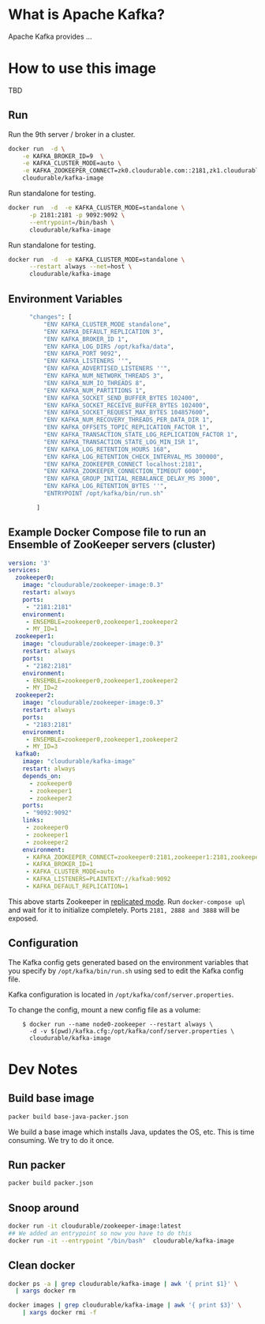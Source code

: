 
# What is Apache Kafka?

Apache Kafka provides ...


# How to use this image

TBD

## Run

Run the 9th server / broker in a cluster.

```sh
docker run  -d \
    -e KAFKA_BROKER_ID=9  \
    -e KAFKA_CLUSTER_MODE=auto \
    -e KAFKA_ZOOKEEPER_CONNECT=zk0.cloudurable.com::2181,zk1.cloudurable.com::2181,zk2.cloudurable.com::2181 \
    cloudurable/kafka-image
```

Run standalone for testing.

```sh
docker run  -d  -e KAFKA_CLUSTER_MODE=standalone \
      -p 2181:2181 -p 9092:9092 \
      --entrypoint=/bin/bash \
      cloudurable/kafka-image
```

Run standalone for testing.

```sh
docker run  -d  -e KAFKA_CLUSTER_MODE=standalone \
      --restart always --net=host \
      cloudurable/kafka-image
```


## Environment Variables


```sh
      "changes": [
          "ENV KAFKA_CLUSTER_MODE standalone",
          "ENV KAFKA_DEFAULT_REPLICATION 3",
          "ENV KAFKA_BROKER_ID 1",
          "ENV KAFKA_LOG_DIRS /opt/kafka/data",
          "ENV KAFKA_PORT 9092",
          "ENV KAFKA_LISTENERS ''",
          "ENV KAFKA_ADVERTISED_LISTENERS ''",
          "ENV KAFKA_NUM_NETWORK_THREADS 3",
          "ENV KAFKA_NUM_IO_THREADS 8",
          "ENV KAFKA_NUM_PARTITIONS 1",
          "ENV KAFKA_SOCKET_SEND_BUFFER_BYTES 102400",
          "ENV KAFKA_SOCKET_RECEIVE_BUFFER_BYTES 102400",
          "ENV KAFKA_SOCKET_REQUEST_MAX_BYTES 104857600",
          "ENV KAFKA_NUM_RECOVERY_THREADS_PER_DATA_DIR 1",
          "ENV KAFKA_OFFSETS_TOPIC_REPLICATION_FACTOR 1",
          "ENV KAFKA_TRANSACTION_STATE_LOG_REPLICATION_FACTOR 1",
          "ENV KAFKA_TRANSACTION_STATE_LOG_MIN_ISR 1",
          "ENV KAFKA_LOG_RETENTION_HOURS 168",
          "ENV KAFKA_LOG_RETENTION_CHECK_INTERVAL_MS 300000",
          "ENV KAFKA_ZOOKEEPER_CONNECT localhost:2181",
          "ENV KAFKA_ZOOKEEPER_CONNECTION_TIMEOUT 6000",
          "ENV KAFKA_GROUP_INITIAL_REBALANCE_DELAY_MS 3000",
          "ENV KAFKA_LOG_RETENTION_BYTES ''",
          "ENTRYPOINT /opt/kafka/bin/run.sh"

        ]
```


## Example Docker Compose file to run an Ensemble of ZooKeeper servers (cluster)

```yaml
version: '3'
services:
  zookeeper0:
    image: "cloudurable/zookeeper-image:0.3"
    restart: always
    ports:
     - "2181:2181"
    environment:
     - ENSEMBLE=zookeeper0,zookeeper1,zookeeper2
     - MY_ID=1
  zookeeper1:
    image: "cloudurable/zookeeper-image:0.3"
    restart: always
    ports:
     - "2182:2181"
    environment:
     - ENSEMBLE=zookeeper0,zookeeper1,zookeeper2
     - MY_ID=2
  zookeeper2:
    image: "cloudurable/zookeeper-image:0.3"
    restart: always
    ports:
     - "2183:2181"
    environment:
     - ENSEMBLE=zookeeper0,zookeeper1,zookeeper2
     - MY_ID=3
  kafka0:
    image: "cloudurable/kafka-image"
    restart: always
    depends_on:
      - zookeeper0
      - zookeeper1
      - zookeeper2
    ports:
     - "9092:9092"
    links:
     - zookeeper0
     - zookeeper1
     - zookeeper2
    environment:
     - KAFKA_ZOOKEEPER_CONNECT=zookeeper0:2181,zookeeper1:2181,zookeeper2:2181
     - KAFKA_BROKER_ID=1
     - KAFKA_CLUSTER_MODE=auto
     - KAFKA_LISTENERS=PLAINTEXT://kafka0:9092
     - KAFKA_DEFAULT_REPLICATION=1
```


This above starts Zookeeper in [replicated mode](http://zookeeper.apache.org/doc/current/zookeeperStarted.html#sc_RunningReplicatedZooKeeper). Run `docker-compose up`\ and wait for it to initialize completely. Ports `2181, 2888 and 3888` will be exposed.





## Configuration


The Kafka config gets generated based on the environment variables that you specify by
`/opt/kafka/bin/run.sh` using sed to edit the Kafka config file.


Kafka configuration is located in `/opt/kafka/conf/server.properties`.

To change the config, mount a new config file as a volume:

```
	$ docker run --name node0-zookeeper --restart always \
      -d -v $(pwd)/kafka.cfg:/opt/kafka/conf/server.properties \
      cloudurable/kafka-image
```



# Dev Notes



## Build base image
```sh
packer build base-java-packer.json
```

We build a base image which installs Java, updates the OS, etc.
This is time consuming. We try to do it once.

## Run packer
```sh
packer build packer.json
```

## Snoop around
```sh
docker run -it cloudurable/zookeeper-image:latest
## We added an entrypoint so now you have to do this
docker run -it --entrypoint "/bin/bash"  cloudurable/kafka-image

```

## Clean docker

```sh
docker ps -a | grep cloudurable/kafka-image | awk '{ print $1}' \
  | xargs docker rm

docker images | grep cloudurable/kafka-image | awk '{ print $3}' \
    | xargs docker rmi -f
```
